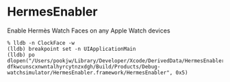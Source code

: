 # HermesEnabler

Enable Hermès Watch Faces on any Apple Watch devices

```
% lldb -n ClockFace -w
(lldb) breakpoint set -n UIApplicationMain
(lldb) po dlopen("/Users/pookjw/Library/Developer/Xcode/DerivedData/HermesEnabler-dfkwcunscxnwntalhyrcytnzxdgh/Build/Products/Debug-watchsimulator/HermesEnabler.framework/HermesEnabler", 0x5)
```
